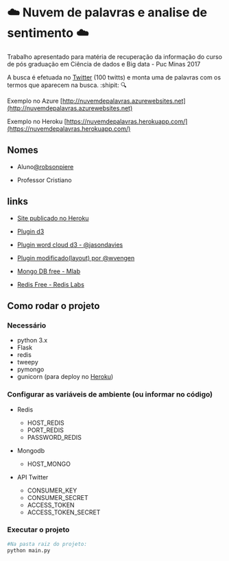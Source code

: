 # :cloud: Nuvem de palavras e analise de sentimento :cloud:

Trabalho apresentado para matéria de recuperação da informação do curso de pós graduação em Ciência de dados e Big data - Puc Minas 2017

A busca é efetuada no [Twitter](https://twitter.com/) (100 twitts) e monta uma de palavras com os termos que aparecem na busca.  :shipit:  :mag:

Exemplo no Azure [http://nuvemdepalavras.azurewebsites.net](http://nuvemdepalavras.azurewebsites.net)

Exemplo no Heroku [https://nuvemdepalavras.herokuapp.com/](https://nuvemdepalavras.herokuapp.com/)

## Nomes
 - Aluno[@robsonpiere](https://github.com/robsonpiere/)

 
 - Professor Cristiano

## links

- [Site publicado no Heroku](https://nuvemdepalavras.herokuapp.com/)

- [Plugin d3](https://d3js.org/)

- [Plugin word cloud d3 - @jasondavies](https://github.com/jasondavies/d3-cloud)

- [Plugin modificado(layout) por @wvengen](https://github.com/wvengen/d3-wordcloud)

- [Mongo DB free - Mlab](https://mlab.com/)

- [Redis Free - Redis Labs](https://redislabs.com/)

## Como rodar o projeto

### Necessário
- python 3.x
- Flask
- redis
- tweepy
- pymongo
- gunicorn (para deploy no [Heroku](https://www.heroku.com/))

### Configurar as variáveis de ambiente (ou informar no código)

- Redis 
  - HOST_REDIS 
  - PORT_REDIS
  - PASSWORD_REDIS

- Mongodb
  - HOST_MONGO

- API Twitter
  - CONSUMER_KEY
  - CONSUMER_SECRET
  - ACCESS_TOKEN 
  - ACCESS_TOKEN_SECRET

### Executar o projeto

```bash
#Na pasta raiz do projeto:
python main.py
``` 
